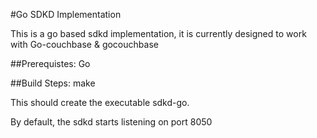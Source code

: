 #Go SDKD Implementation

This is a go based sdkd implementation, it is currently designed to work with Go-couchbase & gocouchbase


##Prerequistes:
Go

##Build Steps:
make

This should create the executable sdkd-go. 

By default, the sdkd starts listening on port 8050




